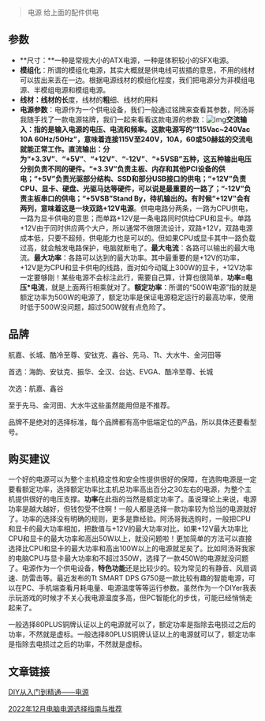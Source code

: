 > 电源 给上面的配件供电

## 参数

- **尺寸：**一种是常规大小的ATX电源，一种是体积较小的SFX电源。
- **模组化**：所谓的模组化电源，其实大概就是供电线可拔插的意思，不用的线材可以拔出来丢在一边。根据电源线材的模组化程度，我们把电源分为非模组电源、半模组电源和模组电源。
- **线材：**线材的**长**度，线材的**粗**细、线材的用料
- **电源参数**：电源作为一个供电设备，我们一般通过铭牌来查看其参数，阿汤哥我随手找了一款电源铭牌，我们一起来看看这款电源的参数：<img src="https://chunhui-a.oss-cn-nanjing.aliyuncs.com/typora/img/142786ad654697ec4a4c7bbf84c96c67_720w.webp" alt="img"  />**交流输入：**指的是输入电源的电压、电流和频率。这款电源写的“115Vac~240Vac 10A 60Hz/50Hz”，意味着连接115V至240V，10A，60或50赫兹的交流电就能正常工作。**直流输出**：分为**“+3.3V”**、**“+5V”**、**“+12V”**、**“-12V”**、**“+5VSB”**五种，这五种输出电压分别负责不同的硬件。**“+3.3V”**负责主板、内存和其他PCI设备的供电；**“+5V”**负责光驱部分结构、SSD和部分USB接口的供电；**“+12V”**负责CPU、显卡、硬盘、光驱马达等硬件，可以说是最重要的一路了；**“-12V”**负责主板串口的供电；**“+5VSB”**Stand By，待机输出的。有时候**“+12V”会有两列，意味着这是一块双路+12V电源**。供电电路分两条，一路为CPU供电，一路为显卡供电的意思；而单路+12V是一条电路同时供给CPU和显卡。单路+12V由于同时供应两个大户，所以通常不做限流设计，双路+12V，双路电源成本低，只要不超频，供电能力也是可以的。但如果CPU或显卡其中一路负载过高，就会触发电路保护，电脑就断电了。**最大电流**：各路可以输出的最大电流。**最大功率**：各路可以达到的最大功率。其中最重要的是+12V的功率，+12V是为CPU和显卡供电的线路，面对如今动辄上300W的显卡，+12V功率一定要够刚！某些电源不会标注此行，需要自己算，计算也很简单，**功率=电压\*电流**，就是上面两行相乘就对了。**额定功率**：所谓的“500W电源”指的就是额定功率为500W的电源了，额定功率是保证电源稳定运行的最高功率，使用时低于500W没问题，超过500W就有点危险了。

## 品牌

航嘉、长城、酷冷至尊、安钛克、鑫谷、先马、Tt、大水牛、金河田等

首选：海韵、安钛克、振华、全汉、台达、EVGA、酷冷至尊、长城

次选：航嘉、鑫谷

至于先马、金河田、大水牛这些虽然能用但是不推荐。

品牌不是绝对的选择标准，每个品牌都有高中低端定位的产品，所以具体还要看型号。

## 购买建议

一个好的电源可以为整个主机稳定性和安全性提供很好的保障，在选购电源是一定要看额定功率，选择额定功率比主机总功率高出百分之30左右的电源，为整个主机提供很好的电压支撑。**功率**在此指的当然是额定功率了。虽说理论上来说，电源功率是越大越好，但钱包受不住啊！一般人都是选择一款功率较为恰当的电源就好了。功率的选择没有明确的规则，更多是靠经验。阿汤哥我选购时，一般把CPU和显卡的最大功率相加，把数值与+12V的最大功率对比，如果+12V最大功率比CPU和显卡的最大功率和高出50W以上，就没问题啦！更加简单的方法可以直接选择比CPU和显卡的最大功率和高出100W以上的电源就足矣了。比如阿汤哥我家的电脑CPU与显卡最大功率和不超过350W，选择了一款450W的电源就没问题了。电源作为一个供电设备，**特色功能**还是比较少的。较为常见的有静音、风扇调速、防雷击等。最近发布的Tt SMART DPS G750是一款比较有趣的智能电源，可以在PC、手机端查看月耗电量、电源温度等等运行参数。虽然作为一个DIYer我表示玩游戏的时候才不关心我电源温度多高，但PC智能化的步伐，可能已经悄悄走起来了。

一般选择80PLUS铜牌认证以上的电源就可以了，额定功率是指除去电损过之后的功率，不然就是虚标。一般选择80PLUS铜牌认证以上的电源就可以了，额定功率是指除去电损过之后的功率，不然就是虚标。

## 文章链接

[DIY从入门到精通——电源](https://zhuanlan.zhihu.com/p/20905562) 

[2022年12月电脑电源选择指南与推荐](https://zhuanlan.zhihu.com/p/20905562)